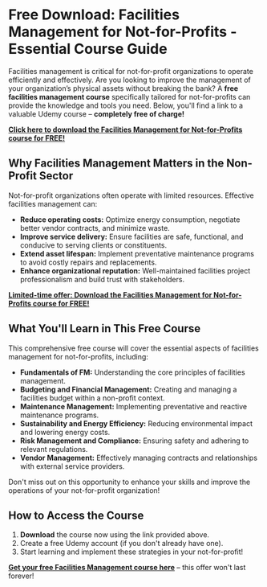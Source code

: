 # Free Download: Facilities Management for Not-for-Profits - Essential Course Guide

Facilities management is critical for not-for-profit organizations to operate efficiently and effectively. Are you looking to improve the management of your organization’s physical assets without breaking the bank? A **free facilities management course** specifically tailored for not-for-profits can provide the knowledge and tools you need. Below, you'll find a link to a valuable Udemy course – **completely free of charge!**

[**Click here to download the Facilities Management for Not-for-Profits course for FREE!**](https://udemywork.com/facilities-management-for-not-for-profits)

## Why Facilities Management Matters in the Non-Profit Sector

Not-for-profit organizations often operate with limited resources. Effective facilities management can:

*   **Reduce operating costs:** Optimize energy consumption, negotiate better vendor contracts, and minimize waste.
*   **Improve service delivery:** Ensure facilities are safe, functional, and conducive to serving clients or constituents.
*   **Extend asset lifespan:** Implement preventative maintenance programs to avoid costly repairs and replacements.
*   **Enhance organizational reputation:** Well-maintained facilities project professionalism and build trust with stakeholders.

[**Limited-time offer: Download the Facilities Management for Not-for-Profits course for FREE!**](https://udemywork.com/facilities-management-for-not-for-profits)

## What You'll Learn in This Free Course

This comprehensive free course will cover the essential aspects of facilities management for not-for-profits, including:

*   **Fundamentals of FM:** Understanding the core principles of facilities management.
*   **Budgeting and Financial Management:** Creating and managing a facilities budget within a non-profit context.
*   **Maintenance Management:** Implementing preventative and reactive maintenance programs.
*   **Sustainability and Energy Efficiency:** Reducing environmental impact and lowering energy costs.
*   **Risk Management and Compliance:** Ensuring safety and adhering to relevant regulations.
*   **Vendor Management:** Effectively managing contracts and relationships with external service providers.

Don't miss out on this opportunity to enhance your skills and improve the operations of your not-for-profit organization!

## How to Access the Course

1.  **Download** the course now using the link provided above.
2.  Create a free Udemy account (if you don't already have one).
3.  Start learning and implement these strategies in your not-for-profit!

**[Get your free Facilities Management course here](https://udemywork.com/facilities-management-for-not-for-profits)** – this offer won't last forever!
